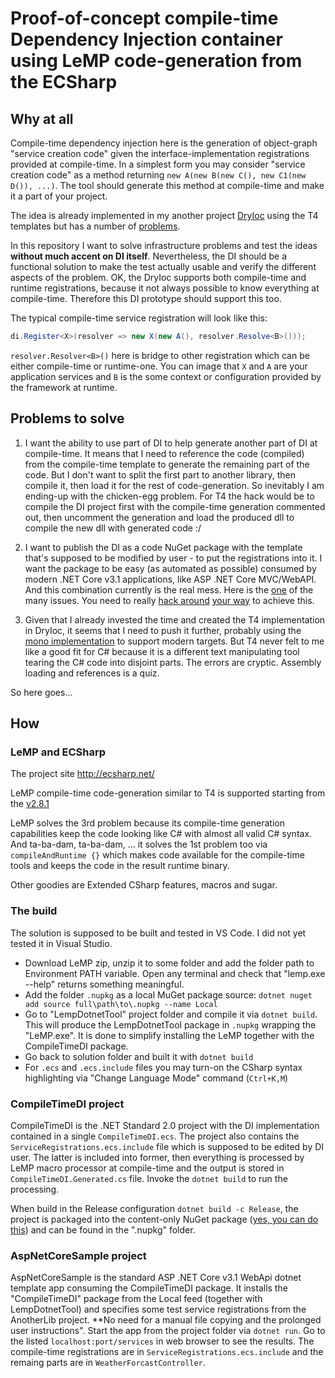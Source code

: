 # Proof-of-concept compile-time Dependency Injection container using LeMP code-generation from the ECSharp

## Why at all

Compile-time dependency injection here is 
the generation of object-graph "service creation code" given the interface-implementation registrations provided at compile-time.
In a simplest form you may consider "service creation code" as a method returning `new A(new B(new C(), new C1(new D()), ...)`. The tool should generate this method at compile-time and make it a part of your project.

The idea is already implemented in my another project [DryIoc](https://github.com/dadhi/dryioc) using the T4 templates
but has a number of [problems](https://github.com/dadhi/DryIoc/issues/212).

In this repository I want to solve infrastructure problems and test the ideas **without much accent on DI itself**. 
Nevertheless, the DI should be a functional solution to make the test actually usable and verify the different aspects of the problem.
OK, the DryIoc supports both compile-time and runtime registrations, because it not always possible to know everything at compile-time.
Therefore this DI prototype should support this too. 

The typical compile-time service registration will look like this: 
```cs
di.Register<X>(resolver => new X(new A(), resolver.Resolve<B>()));
```

`resolver.Resolver<B>()` here is bridge to other registration which can be either compile-time or runtime-one.
You can image that `X` and `A` are your application services and `B` is the some context or configuration provided by 
the framework at runtime. 

## Problems to solve

1. I want the ability to use part of DI to help generate another part of DI at compile-time. It means that I need to reference the code (compiled) from the compile-time template to generate the remaining part of the code. But I don't want to split the first part to another library, then compile it, then load it for the rest of code-generation. So inevitably I am ending-up with the chicken-egg problem. For T4 the hack would be to compile the DI project first with the compile-time generation commented out, then uncomment the generation and load the produced dll to compile the new dll with generated code :/

2. I want to publish the DI as a code NuGet package with the template that's supposed to be modified by user - to put the registrations into it. I want the package to be easy (as automated as possible) consumed by modern .NET Core v3.1 applications, like ASP .NET Core MVC/WebAPI. And this combination currently is the real mess. Here is the [one](https://github.com/NuGet/Home/issues/4837) of the many issues. You need to really [hack around](http://diegogiacomelli.com.br/deploying-a-t4-template-with-dotnet-pack) [your way](https://medium.com/@attilah/source-code-only-nuget-packages-8f34a8fb4738) to achieve this. 

3. Given that I already invested the time and created the T4 implementation in DryIoc, 
it seems that I need to push it further, probably using the [mono implementation](https://github.com/mono/t4) to support modern targets. 
But T4 never felt to me like a good fit for C# because it is a different text manipulating tool tearing the C# code into disjoint parts.
The errors are cryptic. Assembly loading and references is a quiz.

So here goes...

## How

### LeMP and ECSharp

The project site http://ecsharp.net/

LeMP compile-time code-generation similar to T4 is supported starting from the [v2.8.1](https://github.com/qwertie/ecsharp/releases/tag/v2.8.1)

LeMP solves the 3rd problem because its compile-time generation capabilities keep the code looking like C# with almost all valid C# syntax.
And ta-ba-dam, ta-ba-dam, ... it solves the 1st problem too via `compileAndRuntime {}` which makes code available for the compile-time tools and keeps the code in the result runtime binary.

Other goodies are Extended CSharp features, macros and sugar.

### The build

The solution is supposed to be built and tested in VS Code. I did not yet tested it in Visual Studio.

- Download LeMP zip, unzip it to some folder and add the folder path to Environment PATH variable. Open any terminal and check that "lemp.exe --help" returns something meaningful.
- Add the folder `.nupkg` as a local MuGet package source: `dotnet nuget add source full\path\to\.nupkg --name Local`
- Go to "LempDotnetTool" project folder and compile it via `dotnet build`. This will produce the LempDotnetTool package in `.nupkg` wrapping the "LeMP.exe". It is done to simplify installing the LeMP together with the CompileTimeDI package.
- Go back to solution folder and built it with `dotnet build`
- For `.ecs` and `.ecs.include` files you may turn-on the CSharp syntax highlighting via "Change Language Mode" command (`Ctrl+K,M`) 


### CompileTimeDI project

CompileTimeDI is the .NET Standard 2.0 project with the DI implementation contained in a single `CompileTimeDI.ecs`. 
The project also contains the `ServiceRegistrations.ecs.include` file which is supposed to be edited by DI user.
The latter is included into former, then everything is processed by LeMP macro processor at compile-time and the output 
is stored in `CompileTimeDI.Generated.cs` file. Invoke the `dotnet build` to run the processing.

When build in the Release configuration `dotnet build -c Release`, 
the project is packaged into the content-only NuGet package ([yes, you can do this](https://medium.com/@attilah/source-code-only-nuget-packages-8f34a8fb4738))
and can be found in the ".nupkg" folder.

### AspNetCoreSample project

AspNetCoreSample is the standard ASP .NET Core v3.1 WebApi dotnet template app consuming the CompileTimeDI package.
It installs the "CompileTimeDI" package from the Local feed (together with LempDotnetTool) and 
specifies some test service registrations from the AnotherLib project. **No need for a manual file copying and the prolonged user instructions".
Start the app from the project folder via `dotnet run`.
Go to the listed `localhost:port/services` in web browser to see the results.
The compile-time registrations are in `ServiceRegistrations.ecs.include` and the remaing parts are in `WeatherForcastController`.



